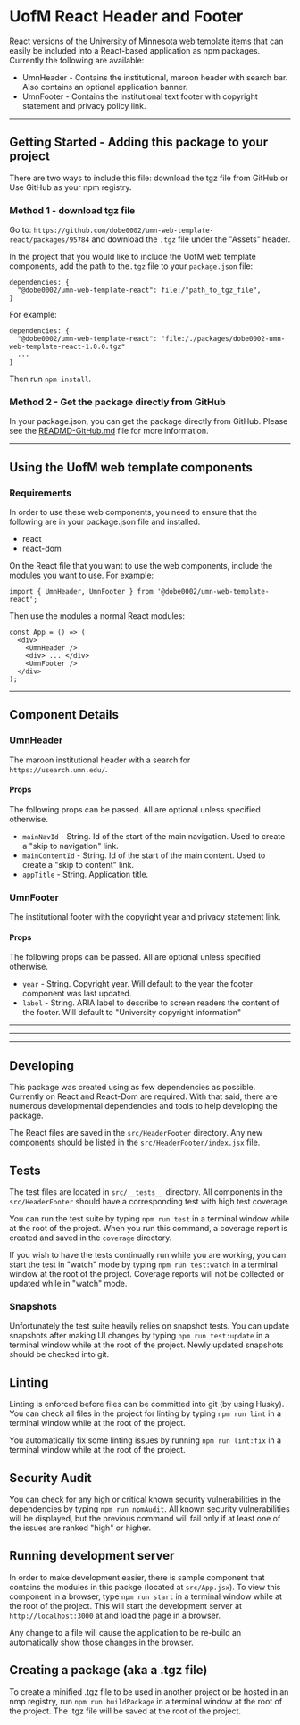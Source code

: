 # UofM React Header and Footer

React versions of the University of Minnesota web template items that can easily be included into a React-based application as npm packages. Currently the following are available:

- UmnHeader - Contains the institutional, maroon header with search bar. Also contains an optional application banner.
- UmnFooter - Contains the institutional text footer with copyright statement and privacy policy link.

---

## Getting Started - Adding this package to your project

There are two ways to include this file: download the tgz file from GitHub or Use GitHub as your npm registry.

### Method 1 - download tgz file

Go to: `https://github.com/dobe0002/umn-web-template-react/packages/95784` and download the `.tgz` file under the "Assets" header.

In the project that you would like to include the UofM web template components, add the path to the`.tgz` file to your `package.json` file:

```
dependencies: {
  "@dobe0002/umn-web-template-react": file:/"path_to_tgz_file",
}
```

For example:

```
dependencies: {
  "@dobe0002/umn-web-template-react": "file:/./packages/dobe0002-umn-web-template-react-1.0.0.tgz"
  ...
}
```

Then run `npm install`.

### Method 2 - Get the package directly from GitHub

In your package.json, you can get the package directly from GitHub. Please see the [READMD-GitHub.md](READMD-GitHub.md) file for more information.

---

## Using the UofM web template components

### Requirements

In order to use these web components, you need to ensure that the following are in your package.json file and installed.

- react
- react-dom

On the React file that you want to use the web components, include the modules you want to use. For example:

```
import { UmnHeader, UmnFooter } from '@dobe0002/umn-web-template-react';
```

Then use the modules a normal React modules:

```
const App = () => (
  <div>
    <UmnHeader />
    <div> ... </div>
    <UmnFooter />
  </div>
);

```

---

## Component Details

### UmnHeader

The maroon institutional header with a search for `https://usearch.umn.edu/`.

#### Props

The following props can be passed. All are optional unless specified otherwise.

- `mainNavId` - String. Id of the start of the main navigation. Used to create a "skip to navigation" link.
- `mainContentId` - String. Id of the start of the main content. Used to create a "skip to content" link.
- `appTitle` - String. Application title.

### UmnFooter

The institutional footer with the copyright year and privacy statement link.

#### Props

The following props can be passed. All are optional unless specified otherwise.

- `year` - String. Copyright year. Will default to the year the footer component was last updated.
- `label` - String. ARIA label to describe to screen readers the content of the footer. Will default to "University copyright information"

---

---

---

## Developing

This package was created using as few dependencies as possible. Currently on React and React-Dom are required. With that said, there are numerous developmental dependencies and tools to help developing the package.

The React files are saved in the `src/HeaderFooter` directory. Any new components should be listed in the `src/HeaderFooter/index.jsx` file.

## Tests

The test files are located in `src/__tests__` directory. All components in the `src/HeaderFooter` should have a corresponding test with high test coverage.

You can run the test suite by typing `npm run test` in a terminal window while at the root of the project. When you run this command, a coverage report is created and saved in the `coverage` directory.

If you wish to have the tests continually run while you are working, you can start the test in "watch" mode by typing `npm run test:watch` in a terminal window at the root of the project. Coverage reports will not be collected or updated while in "watch" mode.

### Snapshots

Unfortunately the test suite heavily relies on snapshot tests. You can update snapshots after making UI changes by typing `npm run test:update` in a terminal window while at the root of the project. Newly updated snapshots should be checked into git.

## Linting

Linting is enforced before files can be committed into git (by using Husky). You can check all files in the project for linting by typing `npm run lint` in a terminal window while at the root of the project.

You automatically fix some linting issues by running `npm run lint:fix` in a terminal window while at the root of the project.

## Security Audit

You can check for any high or critical known security vulnerabilities in the dependencies by typing `npm run npmAudit`. All known security vulnerabilities will be displayed, but the previous command will fail only if at least one of the issues are ranked "high" or higher.

## Running development server

In order to make development easier, there is sample component that contains the modules in this packge (located at `src/App.jsx`). To view this component in a browser, type `npm run start` in a terminal window while at the root of the project. This will start the development server at `http://localhost:3000` at and load the page in a browser.

Any change to a file will cause the application to be re-build an automatically show those changes in the browser.

## Creating a package (aka a .tgz file)

To create a minified .tgz file to be used in another project or be hosted in an nmp registry, run `npm run buildPackage` in a terminal window at the root of the project. The .tgz file will be saved at the root of the project.
